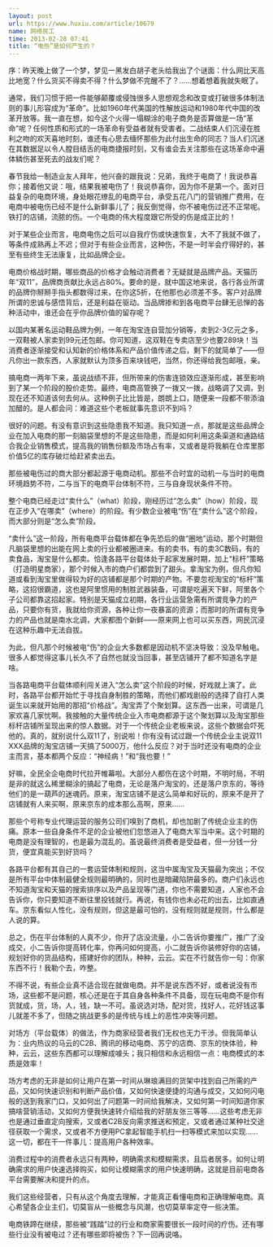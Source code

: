 ```yaml
---
layout: post
url: https://www.huxiu.com/article/10679
name: 网络民工
time: 2013-02-28 07:41
title: “电伤”是如何产生的？
---
```

序：昨天晚上做了一个梦，梦见一黑发白胡子老头给我出了个谜面：什么网比天高比地宽？什么货买不得卖不得？什么梦做不完醒不了？……想着想着我就失眠了。

通常，我们习惯于把一件能够颠覆或侵蚀很多人思想观念和改变或打破很多体制法则的事儿形容成为“革命”。比如1960年代美国的性解放运动和1980年代中国的改革开放等。我一直在想，如今这个火得一塌糊涂的电子商务是否算做是一场“革命”呢？任何性质和形式的一场革命有受益者就有受害者。二战结束人们沉浸在胜利之吻的欢天喜地时刻，谁还有心思去缅怀那些为此付出生命的同志？当人们沉迷在其数据足以令人膛目结舌的电商捷报时刻，又有谁会去关注那些在这场革命中遍体鳞伤甚至死去的战友们呢？

春节我给一制造业友人拜年，他兴奋的跟我说：兄弟，我终于电商了！我说恭喜你；接着他又说：哦，结果我被电伤了！我说恭喜你，因为你不是第一个。面对日益复杂的电商环境，身处眼花缭乱的电商平台，承受五花八门的营销推广费用，在电商中被电伤已经不是什么新鲜事儿了；我反倒觉得，你不被电伤过还不正常呢。铁打的店铺，流脓的伤。一个电商的伟大程度跟它所受的伤是成正比的！

对于某些企业而言，电商电伤之后可以自我疗伤或快速恢复，大不了我就不做了，等条件成熟再上不迟；但对于有些企业而言，这种伤，不是一时半会疗得好的，甚至有些终生无法康复，比如品牌企业。

电商价格战时期，哪些商品的价格才会触动消费者？无疑就是品牌产品。天猫历年“双11”，品牌商贡献比永远占80%。要命的是，就中国这地来说，各行各业所谓的品牌你掰掰手指头都数得过来，在你这5折，在他那也必须差不多。客户对品牌所谓的忠诚与感悟背后，还是利益在驱动。当品牌掺和到各电商平台肆无忌惮的各种活动中，谁还会在乎你品牌价值的留存呢？

以国内某著名运动鞋品牌为例，一年在淘宝连自营加分销等，卖到2-3亿元之多，一双鞋被人家卖到99元还包邮。你可知道，这双鞋在专卖店至少也要289块！当消费者逐渐接受和认知新的价格体系和产品价值传递之后，剩下的就简单了——但凡你出一款东西，人家就默认为顶多百来块钱吧，当然，你还得给我包邮哦，亲。

搞电商一两年下来，虽说战绩不菲，但所带来的伤害连锁效应逐渐形成，甚至影响到了某一个阶段的股价走势。最终，电商高管换了一拨又一拨，战略调了又调，到现在还不知道该何去何从。这种例子比比皆是，朗朗上口，随便来一段都不带添油加醋的。是人都会问：难道这些个老板就事先意识不到吗？

很好的问题。有没有意识到这些隐患我不知道。我只知道一点，那就是这些品牌企业在加入电商的那一刻脑袋里想的不是这些隐患，而是如何利用这条渠道和通路结合我企业销售模式，提高我的销售份额及市场占有率，又或者是将我躺在仓库里那价值5亿的库存破烂给赶紧卖出去。

那些被电伤过的商大部分都起源于电商动机。那些不合时宜的动机一与当时的电商环境趋势不符，二与当下的电商平台体制不符，三与自身现状条件不符。

整个电商已经走过“卖什么”（what）阶段，刚经历过“怎么卖”（how）阶段，现在正步入“在哪卖”（where）的阶段。有少数企业被电“伤”在“卖什么”这个阶段，而大部分则是“怎么卖”阶段。

“卖什么”这一阶段，所有电商平台载体都在争先恐后的做“圈地”运动，那个时期但凡脑袋里想的出能在网上卖的行业都被圈进来。有的卖书，有的卖3C数码，有的卖食品，淘宝是什么都卖。恰逢各路平台载体处于起家发展时期，加上“标杆”策略（打造明星商家），那个时候入市的商户们都尝到了甜头。拿淘宝为例，但凡你知道或看到淘宝里做得较为好的店铺都是那个时期的产物。不要忽视淘宝的“标杆”策略，这招很霸道，这也是阿里惯用的制胜武器装备，可谓是吃遍天下鲜，阿里各个子公司都靠这招起家。特别是天猫成立初期，各行业运营急需有所谓竞争力的产品，只要你有货，我就给你资源，各种让你一夜暴富的资源；而那时的所谓有竞争力的产品也就是南水北调，大家都图个新鲜——原来网上也可以买东西，网民沉浸在这种乐趣中无法自拔。

为此，但凡那个时候被电“伤”的企业大多数都是因动机不坚决导致：没及早触电。很多人都觉得这事儿长久不了自然也就没当回事，甚至店铺开了都不知道名字是啥。

当各路电商平台载体顺利闯关进入“怎么卖”这个阶段的时候，好戏就上演了。此时，各路平台都开始忙于寻找自身制胜的策略，而他们都戏剧般的选择了自打人类诞生以来就开始用的那招“价格战”。淘宝弄了个聚划算。这东西一出来，可谓是几家欢喜几家忧啊。我接触的大量传统企业入市电商都源于这个聚划算以及淘宝那些标杆店铺所呈现出来的惊人数据。对于一个传统企业老板来说，这些个数据会吓死他的。真的，就别说什么双11了，别说啦！你有没有试过跟一个传统企业主说双11 XXX品牌的淘宝店铺一天搞了5000万，他什么反应？对于当时还没有电商的企业主而言，基本都两个反应：“神经病！”和“我也要！”

好嘛，全民全企电商时代拉开帷幕啦。大部分人都伤在这个时期，不明时局，不明是非的就这么稀里糊涂的搞起了电商，无论是落户淘宝的，还是落户京东的，等待他们的是一葫芦的迷魂药。原来，淘宝店铺不是这么简单和好玩的，原来不是开了店铺就有人来买啊，原来京东的成本那么高啊，原来……

那些个号称专业代理运营的服务公司们嗅到了商机，却也加剧了传统企业主的伤痛。原本一些自身条件不足的企业被他们忽悠进入了电商大军当中来。这个时期的电商是没有理智的，也是最为混乱的。虽说最终消费者是受益者，但一分钱一分货，便宜真能买到好货吗？

各路平台都有其自己的一套运营体制和规则，这当中属淘宝及天猫最为突出；不仅是所有平台中体制最健全规则最明确的，同时也是暗藏陷阱最多的。商户们永远也不知道淘宝和天猫的搜索排序以及产品呈现等门道，你也不需要知道，人家也不会告诉你，你只要知道不断往里投钱就行。再说，有钱你也未必花的出去，比如直通车。京东看似人性化，没有规则，但这是最可怕的，没有规则就是规则，什么都是人说的算。

总之，伤在平台体制的人真不少，你开了店没流量，小二告诉你要推广，推广了没成交，小二告诉你提高转化率，你再问如何提高，小二就告诉你装修好你的店铺，规划好你的货品结构，搭建好你的团队，种种，云云。实在不行就告你一句：你家东西不行！我勒个去，咋整。

不得不说，有些企业真不适合现在就做电商。并不是说东西不好，或者说没有市场，这些都不是问题，核心还是在于其自身各种条件不具备，现在玩电商不是你有货就成，货，场，人，钱，缺一不可。虽说选对场，配对货，找好人，花好钱这事儿就差不多了，但随之挑战更多的是传统与线上的恶性冲突等问题。

对场方（平台载体）的做法，作为商家经营者我们无权也无力干涉。但我简单认为：业内热议的马云的C2B、腾讯的移动电商、苏宁的店商、京东的快体验，种种，云云，这些东西都可以理解成噱头；我只相信和永远相信一点：电商模式的本质是效率！

场方考虑的无非是如何让用户在第一时间从琳琅满目的货架中找到自己所需的产品，又如何快速识别和判断产品价值，又如何快速便捷的沟通与成交，又如何闪电般的送到我家门口，又如何出了问题第一时间给我解决，又如何第一时间知道你家搞啥营销活动，又如何方便我快速转介绍给我的好朋友张三等等……这些考虑无非也是通过垂直定向搜索，又或者C2B反向需求推送和预定，又或者通过某种社交途径获取一个需求，又或者不方便用PC拿起智能手机扫一扫等模式来加以实现……这一切，都在干一件事儿：提高用户各种效率。

消费过程中的消费者永远只有两种，明确需求和模糊需求，且后者居多。如何让明确需求的用户快速选择购买，如何让模糊需求的用户快速明确，这就是目前电商各平台需要解决和提升的点。

我们这些经营者，只有从这个角度去理解，才能真正看懂电商和正确理解电商。真心希望各企业主们，切莫盲从一些概念与风潮，也切莫草率定夺一些决策。

电商铁蹄在继续，那些被“践踏”过的行业和商家需要很长一段时间的疗伤。还有哪些行业没有被电过？还有哪些即将被伤？下一回再说咯。

